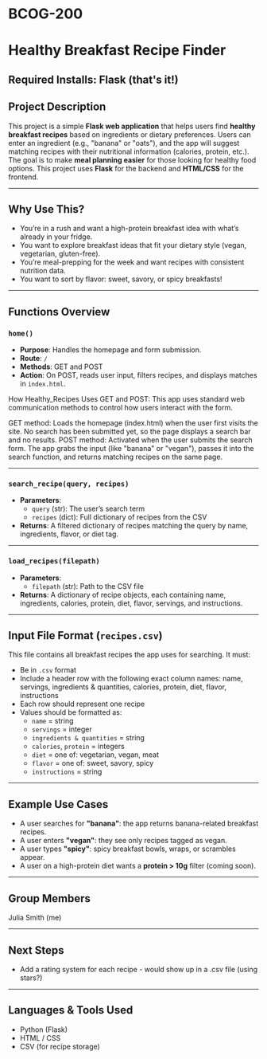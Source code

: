 # BCOG-200
# Healthy Breakfast Recipe Finder 

## Required Installs: Flask (that's it!)
## Project Description
This project is a simple **Flask web application** that helps users find **healthy breakfast recipes** based on ingredients or dietary preferences. Users can enter an ingredient (e.g., "banana" or "oats"), and the app will suggest matching recipes with their nutritional information (calories, protein, etc.). The goal is to make **meal planning easier** for those looking for healthy food options. This project uses **Flask** for the backend and **HTML/CSS** for the frontend.

---

## Why Use This?

- You’re in a rush and want a high-protein breakfast idea with what’s already in your fridge.
- You want to explore breakfast ideas that fit your dietary style (vegan, vegetarian, gluten-free).
- You’re meal-prepping for the week and want recipes with consistent nutrition data.
- You want to sort by flavor: sweet, savory, or spicy breakfasts!

---

## Functions Overview

### `home()`
- **Purpose**: Handles the homepage and form submission.
- **Route**: `/`
- **Methods**: GET and POST
- **Action**: On POST, reads user input, filters recipes, and displays matches in `index.html`.

How Healthy_Recipes Uses GET and POST:
This app uses standard web communication methods to control how users interact with the form.

GET method: Loads the homepage (index.html) when the user first visits the site. No search has been submitted yet, so the page displays a search bar and no results.
POST method: Activated when the user submits the search form. The app grabs the input (like "banana" or "vegan"), passes it into the search function, and returns matching recipes on the same page.

---

### `search_recipe(query, recipes)`
- **Parameters**:
  - `query` (str): The user’s search term
  - `recipes` (dict): Full dictionary of recipes from the CSV
- **Returns**: A filtered dictionary of recipes matching the query by name, ingredients, flavor, or diet tag.

---

### `load_recipes(filepath)`
- **Parameters**:
  - `filepath` (str): Path to the CSV file
- **Returns**: A dictionary of recipe objects, each containing name, ingredients, calories, protein, diet, flavor, servings, and instructions.

---

## Input File Format (`recipes.csv`)

This file contains all breakfast recipes the app uses for searching. It must:

- Be in `.csv` format
- Include a header row with the following exact column names:
name, servings, ingredients & quantities, calories, protein, diet, flavor, instructions
- Each row should represent one recipe
- Values should be formatted as:
  - `name` = string  
  - `servings` = integer  
  - `ingredients & quantities` = string  
  - `calories`, `protein` = integers  
  - `diet` = one of: vegetarian, vegan, meat  
  - `flavor` = one of: sweet, savory, spicy  
  - `instructions` = string

---

## Example Use Cases

- A user searches for **"banana"**: the app returns banana-related breakfast recipes.
- A user enters **"vegan"**: they see only recipes tagged as vegan.
- A user types **"spicy"**: spicy breakfast bowls, wraps, or scrambles appear.
- A user on a high-protein diet wants a **protein > 10g** filter (coming soon).

---

## Group Members

Julia Smith (me)

---

## Next Steps

- Add a rating system for each recipe - would show up in a .csv file (using stars?)

---

## Languages & Tools Used

- Python (Flask)
- HTML / CSS
- CSV (for recipe storage)


